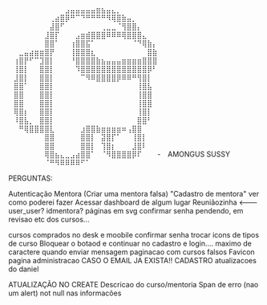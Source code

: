 ⠀⠀⠀⠀⠀⠀⠀⠀⠀⠀⠀⣠⣤⣤⣤⣤⣤⣶⣦⣤⣄⡀⠀⠀⠀⠀⠀⠀⠀⠀ 
⠀⠀⠀⠀⠀⠀⠀⠀⢀⣴⣿⡿⠛⠉⠙⠛⠛⠛⠛⠻⢿⣿⣷⣤⡀⠀⠀⠀⠀⠀ 
⠀⠀⠀⠀⠀⠀⠀⠀⣼⣿⠋⠀⠀⠀⠀⠀⠀⠀⢀⣀⣀⠈⢻⣿⣿⡄⠀⠀⠀⠀ 
⠀⠀⠀⠀⠀⠀⠀⣸⣿⡏⠀⠀⠀⣠⣶⣾⣿⣿⣿⠿⠿⠿⢿⣿⣿⣿⣄⠀⠀⠀ 
⠀⠀⠀⠀⠀⠀⠀⣿⣿⠁⠀⠀⢰⣿⣿⣯⠁⠀⠀⠀⠀⠀⠀⠀⠈⠙⢿⣷⡄⠀ 
⠀⠀⣀⣤⣴⣶⣶⣿⡟⠀⠀⠀⢸⣿⣿⣿⣆⠀⠀⠀⠀⠀⠀⠀⠀⠀⠀⣿⣷⠀ 
⠀⢰⣿⡟⠋⠉⣹⣿⡇⠀⠀⠀⠘⣿⣿⣿⣿⣷⣦⣤⣤⣤⣶⣶⣶⣶⣿⣿⣿⠀ 
⠀⢸⣿⡇⠀⠀⣿⣿⡇⠀⠀⠀⠀⠹⣿⣿⣿⣿⣿⣿⣿⣿⣿⣿⣿⣿⣿⡿⠃⠀ 
⠀⣸⣿⡇⠀⠀⣿⣿⡇⠀⠀⠀⠀⠀⠉⠻⠿⣿⣿⣿⣿⡿⠿⠿⠛⢻⣿⡇⠀⠀ 
⠀⣿⣿⠁⠀⠀⣿⣿⡇⠀⠀⠀⠀⠀⠀⠀⠀⠀⠀⠀⠀⠀⠀⠀⠀⢸⣿⣧⠀⠀ 
⠀⣿⣿⠀⠀⠀⣿⣿⡇⠀⠀⠀⠀⠀⠀⠀⠀⠀⠀⠀⠀⠀⠀⠀⠀⢸⣿⣿⠀⠀ 
⠀⣿⣿⠀⠀⠀⣿⣿⡇⠀⠀⠀⠀⠀⠀⠀⠀⠀⠀⠀⠀⠀⠀⠀⠀⢸⣿⣿⠀⠀ 
⠀⢿⣿⡆⠀⠀⣿⣿⡇⠀⠀⠀⠀⠀⠀⠀⠀⠀⠀⠀⠀⠀⠀⠀⠀⢸⣿⡇⠀⠀ 
⠀⠸⣿⣧⡀⠀⣿⣿⡇⠀⠀⠀⠀⠀⠀⠀⠀⠀⠀⠀⠀⠀⠀⠀⠀⣿⣿⠃⠀⠀ 
⠀⠀⠛⢿⣿⣿⣿⣿⣇⠀⠀⠀⠀⠀⣰⣿⣿⣷⣶⣶⣶⣶⠶⢠⣿⣿⠀⠀⠀ 
⠀⠀⠀⠀⠀⠀⠀⣿⣿⠀⠀⠀⠀⠀⣿⣿⡇⠀⣽⣿⡏⠁⠀⠀⢸⣿⡇⠀⠀⠀ 
⠀⠀⠀⠀⠀⠀⠀⣿⣿⠀⠀⠀⠀⠀⣿⣿⡇⠀⢹⣿⡆⠀⠀⠀⣸⣿⠇⠀⠀⠀ 
⠀⠀⠀⠀⠀⠀⠀⢿⣿⣦⣄⣀⣠⣴⣿⣿⠁⠀⠈⠻⣿⣿⣿⣿⡿⠏⠀⠀⠀-⠀ AMONGUS SUSSY
⠀⠀⠀⠀⠀⠀⠀⠈⠛⠻⠿⠿⠿⠿⠋⠁⠀⠀⠀⠀⠀⠀⠀⠀⠀⠀⠀⠀⠀⠀




PERGUNTAS:

Autenticação Mentora (Criar uma mentora falsa)
"Cadastro de mentora" ver como poderei fazer
Acessar dashboard de algum lugar
Reuniãozinha <---
user_user?
idmentora?
páginas em svg
confirmar senha
pendendo, em revisao etc dos cursos...



cursos comprados no desk e moobile
confirmar senha
trocar icons de tipos de curso
Bloquear o botaod e continuar no cadastro e login....
maximo de caractere quando enviar mensagem
paginacao com cursos falsos
Favicon pagina administracao
CASO O EMAIL JA EXISTA!! CADASTRO
atualizacoes do daniel


ATUALIZAÇÃO NO CREATE
Descricao do curso/mentoria
Span de erro (nao um alert)
not null nas informacões
